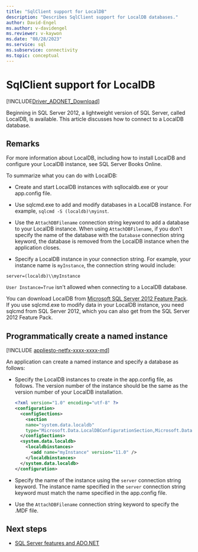 ```yaml
---
title: "SqlClient support for LocalDB"
description: "Describes SqlClient support for LocalDB databases."
author: David-Engel
ms.author: v-davidengel
ms.reviewer: v-kaywon
ms.date: "08/28/2023"
ms.service: sql
ms.subservice: connectivity
ms.topic: conceptual
---
```

# SqlClient support for LocalDB

[!INCLUDE[Driver_ADONET_Download](../../../includes/driver_adonet_download.md)]

Beginning in SQL Server 2012, a lightweight version of SQL Server, called LocalDB, is available. This article discusses how to connect to a LocalDB database.  
  
## Remarks  
For more information about LocalDB, including how to install LocalDB and configure your LocalDB instance, see SQL Server Books Online.  
  
To summarize what you can do with LocalDB:  
  
- Create and start LocalDB instances with sqllocaldb.exe or your app.config file.  
  
- Use sqlcmd.exe to add and modify databases in a LocalDB instance. For example, `sqlcmd -S (localdb)\myinst`.  
  
- Use the `AttachDBFilename` connection string keyword to add a database to your LocalDB instance. When using `AttachDBFilename`, if you don't specify the name of the database with the `Database` connection string keyword, the database is removed from the LocalDB instance when the application closes.  
  
- Specify a LocalDB instance in your connection string. For example, your instance name is `myInstance`, the connection string would include:  
  
```console
server=(localdb)\\myInstance  
```  
  
`User Instance=True` isn't allowed when connecting to a LocalDB database.  
  
You can download LocalDB from [Microsoft SQL Server 2012 Feature Pack](https://www.microsoft.com/download/details.aspx?id=56041). If you use sqlcmd.exe to modify data in your LocalDB instance, you need sqlcmd from SQL Server 2012, which you can also get from the SQL Server 2012 Feature Pack.  
  
## Programmatically create a named instance

[!INCLUDE [appliesto-netfx-xxxx-xxxx-md](../../../includes/appliesto-netfx-xxxx-xxxx-md.md)]

An application can create a named instance and specify a database as follows:  
  
- Specify the LocalDB instances to create in the app.config file, as follows.  The version number of the instance should be the same as the version number of your LocalDB installation.  
  
    ```xml  
    <?xml version="1.0" encoding="utf-8" ?>  
    <configuration>  
      <configSections>  
        <section  
        name="system.data.localdb"  
        type="Microsoft.Data.LocalDBConfigurationSection,Microsoft.Data.SqlClient, Version=5.0.0.0, Culture=neutral, PublicKeyToken=23ec7fc2d6eaa4a5"/>  
      </configSections>  
      <system.data.localdb>  
        <localdbinstances>  
          <add name="myInstance" version="11.0" />  
        </localdbinstances>  
      </system.data.localdb>  
    </configuration>  
    ```  
  
- Specify the name of the instance using the `server` connection string keyword.  The instance name specified in the `server` connection string keyword must match the name specified in the app.config file.  
  
- Use the `AttachDBFilename` connection string keyword to specify the .MDF file.  
  
## Next steps
- [SQL Server features and ADO.NET](sql-server-features-adonet.md)
